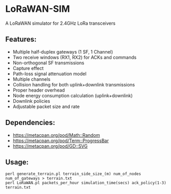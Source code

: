 # LoRaWAN-SIM
A LoRaWAN simulator for 2.4GHz LoRa transceivers


## Features:
- Multiple half-duplex gateways (1 SF, 1 Channel)
- Two receive windows (RX1, RX2) for ACKs and commands
- Non-orthogonal SF transmissions
- Capture effect
- Path-loss signal attenuation model
- Multiple channels
- Collision handling for both uplink+downlink transmissions
- Proper header overhead
- Node energy consumption calculation (uplink+downlink)
- Downlink policies
- Adjustable packet size and rate

## Dependencies:
- https://metacpan.org/pod/Math::Random
- https://metacpan.org/pod/Term::ProgressBar
- https://metacpan.org/pod/GD::SVG

## Usage:
```
perl generate_terrain.pl terrain_side_size_(m) num_of_nodes num_of_gateways > terrain.txt
perl LoRaWAN.pl packets_per_hour simulation_time(secs) ack_policy(1-3) terrain.txt
```
